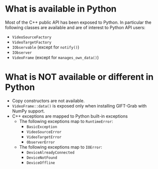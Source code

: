 # What is available in Python

Most of the C++ public API has been exposed to Python.
In particular the following classes are available and are of interest to Python API users:
* `VideoSourceFactory`
* `VideoTargetFactory`
* `IObservable` (except for `notify()`)
* `IObserver`
* `VideoFrame` (except for `manages_own_data()`)


# What is NOT available or different in Python

* Copy constructors are not available.
* `VideoFrame::data()` is exposed only when installing GIFT-Grab with NumPy support.
* C++ exceptions are mapped to Python built-in exceptions
  * The following exceptions map to `RuntimeError`:
     * `BasicException`
     * `VideoSourceError`
     * `VideoTargetError`
     * `ObserverError`
  * The following exceptions map to `IOError`:
     * `DeviceAlreadyConnected`
     * `DeviceNotFound`
     * `DeviceOffline`